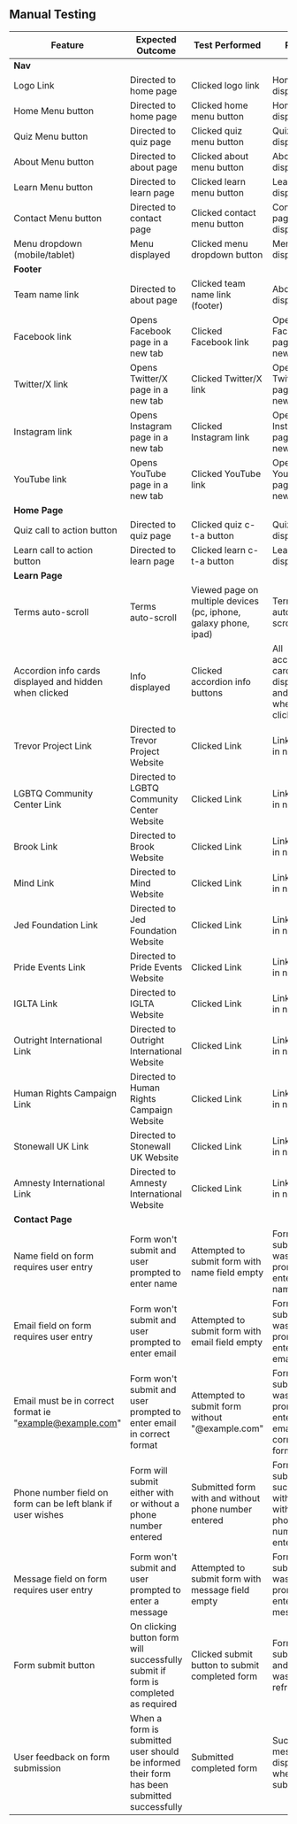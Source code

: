 ## Manual Testing

| Feature | Expected Outcome | Test Performed | Result | Pass/Fail | Tested By |
| --- | --- | --- | --- | --- | --- |
| **Nav** |
| Logo Link | Directed to home page | Clicked logo link | Home page displayed | Pass | Kyle |
| Home Menu button | Directed to home page | Clicked home menu button | Home page displayed | Pass | Kyle |
| Quiz Menu button | Directed to quiz page | Clicked quiz menu button | Quiz page displayed | Pass | Kyle |
| About Menu button | Directed to about page | Clicked about menu button | About page displayed | Pass | Kyle |
| Learn Menu button | Directed to learn page | Clicked learn menu button | Learn page displayed | Pass | Kyle |
| Contact Menu button | Directed to contact page | Clicked contact menu button | Contact page displayed | Pass | Kyle |
| Menu dropdown (mobile/tablet) | Menu displayed | Clicked menu dropdown button | Menu displayed | Pass | Kyle |
| **Footer** |
| Team name link | Directed to about page | Clicked team name link (footer) | About page displayed | Pass | Kyle |
| Facebook link | Opens Facebook page in a new tab | Clicked Facebook link | Opened Facebook page in a new tab | Pass | Kyle |
| Twitter/X link | Opens Twitter/X page in a new tab | Clicked Twitter/X link | Opened Twitter/X page in a new tab | Pass | Kyle |
| Instagram link | Opens Instagram page in a new tab | Clicked Instagram link | Opened Instagram page in a new tab | Pass | Kyle |
| YouTube link | Opens YouTube page in a new tab | Clicked YouTube link | Opened YouTube page in a new tab | Pass | Kyle |
| **Home Page** |
| Quiz call to action button | Directed to quiz page | Clicked quiz c-t-a button | Quiz page displayed | Pass | Kyle |
| Learn call to action button | Directed to learn page | Clicked learn c-t-a button | Learn page displayed | Pass | Kyle |
| **Learn Page** |
| Terms auto-scroll | Terms auto-scroll | Viewed page on multiple devices (pc, iphone, galaxy phone, ipad) | Terms auto-scrolled | Pass | Kyle |
| Accordion info cards displayed and hidden when clicked | Info displayed | Clicked accordion info buttons | All accordion cards displayed and hidden when clicked | Pass | Kyle |
| Trevor Project Link| Directed to Trevor Project Website | Clicked Link | Link opened in new tab | Pass | Ben |
| LGBTQ Community Center Link| Directed to LGBTQ Community Center Website | Clicked Link | Link opened in new tab | Pass | Ben |
| Brook Link| Directed to Brook Website | Clicked Link | Link opened in new tab | Pass | Ben |
| Mind Link| Directed to Mind Website | Clicked Link | Link opened in new tab | Pass | Ben |
| Jed Foundation Link| Directed to Jed Foundation Website | Clicked Link | Link opened in new tab | Pass | Ben |
| Pride Events Link| Directed to Pride Events Website | Clicked Link | Link opened in new tab | Pass | Ben |
| IGLTA Link| Directed to IGLTA Website | Clicked Link | Link opened in new tab | Pass | Ben |
| Outright International Link| Directed to Outright International Website | Clicked Link | Link opened in new tab | Pass | Ben |
| Human Rights Campaign Link| Directed to Human Rights Campaign Website | Clicked Link | Link opened in new tab | Pass | Ben |
| Stonewall UK Link| Directed to Stonewall UK Website | Clicked Link | Link opened in new tab | Pass | Ben |
| Amnesty International Link| Directed to Amnesty International Website | Clicked Link | Link opened in new tab | Pass | Ben |
| **Contact Page** |
| Name field on form requires user entry | Form won't submit and user prompted to enter name | Attempted to submit form with name field empty  | Form didn't submit and I was prompted to enter my name | Pass | Chris |
| Email field on form requires user entry | Form won't submit and user prompted to enter email | Attempted to submit form with email field empty  | Form didn't submit and I was prompted to enter my email | Pass | Chris |
| Email must be in correct format ie "example@example.com" | Form won't submit and user prompted to enter email in correct format | Attempted to submit form without "@example.com" | Form didn't submit and I was prompted to enter my email in the correct format | Pass | Chris |
| Phone number field on form can be left blank if user wishes | Form will submit either with or without a phone number entered | Submitted form with and without phone number entered  | Form submitted successfully with and without a phone number entered | Pass | Chris |
| Message field on form requires user entry | Form won't submit and user prompted to enter a message | Attempted to submit form with message field empty  | Form didn't submit and I was prompted to enter a message | Pass | Chris |
| Form submit button | On clicking button form will successfully submit if form is completed as required | Clicked submit button to submit completed form  | Form submitted and page was refreshed | Pass | Chris |
| User feedback on form submission | When a form is submitted user should be informed their form has been submitted successfully | Submitted completed form | Success message is displayed when form submitted | Pass | Chris |